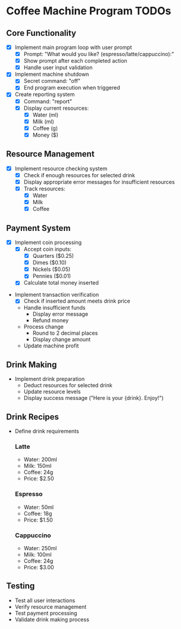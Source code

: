 # Coffee Machine Program TODOs

## Core Functionality
- [x] Implement main program loop with user prompt
  - [x] Prompt: "What would you like? (espresso/latte/cappuccino):"
  - [x] Show prompt after each completed action
  - [x] Handle user input validation

- [x] Implement machine shutdown
  - [x] Secret command: "off"
  - [x] End program execution when triggered

- [x] Create reporting system
  - [x] Command: "report"
  - [x] Display current resources:
    - [x] Water (ml)
    - [x] Milk (ml)
    - [x] Coffee (g)
    - [x] Money ($)

## Resource Management
- [x] Implement resource checking system
  - [x] Check if enough resources for selected drink
  - [x] Display appropriate error messages for insufficient resources
  - [x] Track resources:
    - [x] Water
    - [x] Milk
    - [x] Coffee

## Payment System
- [x] Implement coin processing
  - [x] Accept coin inputs:
    - [x] Quarters ($0.25)
    - [x] Dimes ($0.10)
    - [x] Nickels ($0.05)
    - [x] Pennies ($0.01)
  - [x] Calculate total money inserted

- Implement transaction verification
  - [x] Check if inserted amount meets drink price
  - Handle insufficient funds
    - Display error message
    - Refund money
  - Process change
    - Round to 2 decimal places
    - Display change amount
  - Update machine profit

## Drink Making
- Implement drink preparation
  - Deduct resources for selected drink
  - Update resource levels
  - Display success message ("Here is your {drink}. Enjoy!")

## Drink Recipes
- Define drink requirements
  ### Latte
  - Water: 200ml
  - Milk: 150ml
  - Coffee: 24g
  - Price: $2.50

  ### Espresso
  - Water: 50ml
  - Coffee: 18g
  - Price: $1.50

  ### Cappuccino
  - Water: 250ml
  - Milk: 100ml
  - Coffee: 24g
  - Price: $3.00

## Testing
- Test all user interactions
- Verify resource management
- Test payment processing
- Validate drink making process